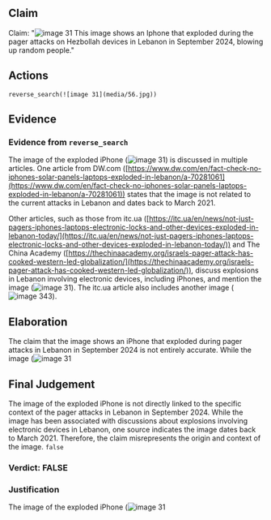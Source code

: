 ## Claim
Claim: "![image 31](media/56.jpg) This image shows an Iphone that exploded during the pager attacks on Hezbollah devices in Lebanon in September 2024, blowing up random people."

## Actions
```
reverse_search(![image 31](media/56.jpg))
```

## Evidence
### Evidence from `reverse_search`
The image of the exploded iPhone (![image 31](media/56.jpg)) is discussed in multiple articles. One article from DW.com ([https://www.dw.com/en/fact-check-no-iphones-solar-panels-laptops-exploded-in-lebanon/a-70281061](https://www.dw.com/en/fact-check-no-iphones-solar-panels-laptops-exploded-in-lebanon/a-70281061)) states that the image is not related to the current attacks in Lebanon and dates back to March 2021.

Other articles, such as those from itc.ua ([https://itc.ua/en/news/not-just-pagers-iphones-laptops-electronic-locks-and-other-devices-exploded-in-lebanon-today/](https://itc.ua/en/news/not-just-pagers-iphones-laptops-electronic-locks-and-other-devices-exploded-in-lebanon-today/)) and The China Academy ([https://thechinaacademy.org/israels-pager-attack-has-cooked-western-led-globalization/](https://thechinaacademy.org/israels-pager-attack-has-cooked-western-led-globalization/)), discuss explosions in Lebanon involving electronic devices, including iPhones, and mention the image (![image 31](media/56.jpg)). The itc.ua article also includes another image (![image 343](media/2025-07-18_13-40-1752846049-318073.jpg)).


## Elaboration
The claim that the image shows an iPhone that exploded during pager attacks in Lebanon in September 2024 is not entirely accurate. While the image (![image 31](media/56.jpg)

## Final Judgement
The image of the exploded iPhone is not directly linked to the specific context of the pager attacks in Lebanon in September 2024. While the image has been associated with discussions about explosions involving electronic devices in Lebanon, one source indicates the image dates back to March 2021. Therefore, the claim misrepresents the origin and context of the image. `false`

### Verdict: FALSE

### Justification
The image of the exploded iPhone (![image 31](media/56.jpg)